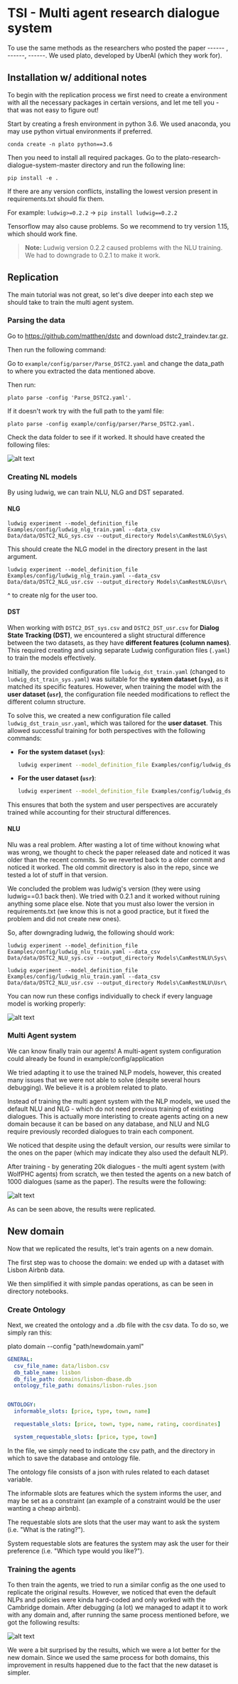# TSI - Multi agent research dialogue system

To use the same methods as the researchers who posted the paper ------ , ------, ------. We used plato, developed by UberAI (which they work for).

## Installation w/ additional notes

To begin with the replication process we first need to create a environment with all the necessary packages in certain versions, and let me tell you - that was not easy to figure out!

Start by creating a fresh environment in python 3.6. We used anaconda, you may use python virtual environments if preferred.

```conda create -n plato python==3.6```

Then you need to install all required packages. Go to the plato-research-dialogue-system-master directory and run the following line:

```pip install -e .```

If there are any version conflicts, installing the lowest version present in requirements.txt should fix them.

For example: ```ludwig>=0.2.2``` -> ```pip install ludwig==0.2.2```

Tensorflow may also cause problems. So we recommend to try version 1.15, which should work fine.

> **Note:** Ludwig version 0.2.2 caused problems with the NLU training. We had to downgrade to 0.2.1 to make it work. 


## Replication

The main tutorial was not great, so let's dive deeper into each step we should take to train the multi agent system.

### Parsing the data

Go to https://github.com/matthen/dstc and download dstc2_traindev.tar.gz.

Then run the following command:

Go to `example/config/parser/Parse_DSTC2.yaml` and change the data_path to where you extracted the data mentioned above.

Then run:

```plato parse -config 'Parse_DSTC2.yaml'.```

If it doesn't work try with the full path to the yaml file:


```plato parse -config example/config/parser/Parse_DSTC2.yaml.```


Check the data folder to see if it worked. It should have created the following files:

![alt text](images/data_parsed.png)

### Creating NL models

By using ludwig, we can train NLU, NLG and DST separated.


#### NLG

```ludwig experiment --model_definition_file Examples/config/ludwig_nlg_train.yaml --data_csv Data/data/DSTC2_NLG_sys.csv --output_directory Models\CamRestNLG\Sys\```

This should create the NLG model in the directory present in the last argument.

```ludwig experiment --model_definition_file Examples/config/ludwig_nlg_train.yaml --data_csv Data/data/DSTC2_NLG_usr.csv --output_directory Models\CamRestNLG\Usr\```

^ to create nlg for the user too.

#### DST

When working with `DSTC2_DST_sys.csv` and `DSTC2_DST_usr.csv` for **Dialog State Tracking (DST)**, we encountered a slight structural difference between the two datasets, as they have **different features (column names)**. This required creating and using separate Ludwig configuration files (`.yaml`) to train the models effectively.

Initially, the provided configuration file `ludwig_dst_train.yaml` (changed to `ludwig_dst_train_sys.yaml`) was suitable for the **system dataset (`sys`)**, as it matched its specific features. However, when training the model with the **user dataset (`usr`)**, the configuration file needed modifications to reflect the different column structure. 

To solve this, we created a new configuration file called `ludwig_dst_train_usr.yaml`, which was tailored for the **user dataset**. This allowed successful training for both perspectives with the following commands:

- **For the system dataset (`sys`)**:
  ```bash
  ludwig experiment --model_definition_file Examples/config/ludwig_dst_train.yaml --data_csv Data/data/DSTC2_DST_sys.csv --output_directory Models\CamRestDST\Sys\
    ```

- **For the user dataset (`usr`)**:
    ```bash
    ludwig experiment --model_definition_file Examples/config/ludwig_dst_train_usr.yaml --data_csv Data/data/DSTC2_DST_usr.csv --output_directory Models\CamRestDST\Usr\
    ```

This ensures that both the system and user perspectives are accurately trained while accounting for their structural differences.

#### NLU

Nlu was a real problem. After wasting a lot of time without knowing what was wrong, we thought to check the paper released date and noticed it was older than the recent commits. So we reverted back to a older commit and noticed it worked. The old commit directory is also in the repo, since we tested a lot of stuff in that version.

We concluded the problem was ludwig's version (they were using ludwig==0.1 back then). We tried with 0.2.1 and it worked without ruining anything some place else. Note that you must also lower the version in requirements.txt (we know this is not a good practice, but it fixed the problem and did not create new ones).

So, after downgrading ludwig, the following should work:

```ludwig experiment --model_definition_file Examples/config/ludwig_nlu_train.yaml --data_csv Data/data/DSTC2_NLU_sys.csv --output_directory Models\CamRestNLU\Sys\```

```ludwig experiment --model_definition_file Examples/config/ludwig_nlu_train.yaml --data_csv Data/data/DSTC2_NLU_usr.csv --output_directory Models\CamRestNLU\Usr\```


You can now run these configs individually to check if every language model is working properly:

![alt text](images/configs_individual.png)


### Multi Agent system

We can know finally train our agents! A multi-agent system configuration could already be found in example/config/application

We tried adapting it to use the trained NLP models, however, this created many issues that we were not able to solve (despite several hours debugging). We believe it is a problem related to plato.

Instead of training the multi agent system with the NLP models, we used the default NLU and NLG - which do not need previous training of existing dialogues. This is actually more interisting to create agents acting on a new domain because it can be based on any database, and NLU and NLG require previously recorded dialogues to train each component.

We noticed that despite using the default version, our results were similar to the ones on the paper (which may indicate they also used the default NLP).

After training - by generating 20k dialogues - the multi agent system (with WolfPHC agents) from scratch, we then tested the agents on a new batch of 1000 dialogues (same as the paper). The results were the following: 

![alt text](images/prt_sc/MA_test_results.png)

As can be seen above, the results were replicated.




## New domain

Now that we replicated the results, let's train agents on a new domain.

The first step was to choose the domain: we ended up with a dataset with Lisbon Airbnb data.

We then simplified it with simple pandas operations, as can be seen in directory notebooks.

### Create Ontology

Next, we created the ontology and a .db file with the csv data. To do so, we simply ran this:

plato domain --config "path/newdomain.yaml"

```yaml
GENERAL:
  csv_file_name: data/lisbon.csv
  db_table_name: lisbon
  db_file_path: domains/lisbon-dbase.db
  ontology_file_path: domains/lisbon-rules.json


ONTOLOGY:
  informable_slots: [price, type, town, name]

  requestable_slots: [price, town, type, name, rating, coordinates]

  system_requestable_slots: [price, type, town]
```

In the file, we simply need to indicate the csv path, and the directory in which to save the database and ontology file.

The ontology file consists of a json with rules related to each dataset variable.

The informable slots are features which the system informs the user, and may be set as a constraint (an example of a constraint would be the user wanting a cheap airbnb).

The requestable slots are slots that the user may want to ask the system (i.e. "What is the rating?").

System requestable slots are features the system may ask the user for their preference (i.e. "Which type would you like?").

### Training the agents

To then train the agents, we tried to run a similar config as the one used to replicate the original results. However, we noticed that even the default NLPs and policies were kinda hard-coded and only worked with the Cambridge domain. After debugging (a lot) we managed to adapt it to work with any domain and, after running the same process mentioned before, we got the following results:

![alt text](images/prt_sc/Lisbon_MA_test_results.png)

We were a bit surprised by the results, which we were a lot better for the new domain. Since we used the same process for both domains, this improvement in results happened due to the fact that the new dataset is simpler.



